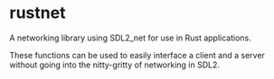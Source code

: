 # rustnet
A networking library using SDL2_net for use in Rust applications.

These functions can be used to easily interface a client and a server without going into the nitty-gritty of networking in SDL2.
